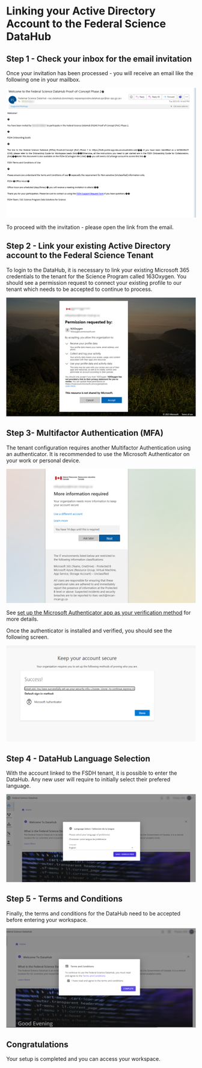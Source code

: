 # Linking your Active Directory Account to the Federal Science DataHub

## Step 1 - Check your inbox for the email invitation

Once your invitation has been processed - you will receive an email like the following one in your mailbox. 

![image](0-email-invitation.png)

To proceed with the invitation - please open the link from the email.

## Step 2 - Link your existing Active Directory account to the Federal Science Tenant

To login to the DataHub, it is necessary to link your existing Microsoft 365 credentials to the tenant for the Science Program called 163Oxygen. You should see a permission request to connect your existing profile to our tenant which needs to be accepted to continue to process.

![image](1-aad-permission.png)

## Step 3- Multifactor Authentication (MFA)

The tenant configuration requires another Multifactor Authentication using an authenticator. It is recommended to use the Microsoft Authenticator on your work or personal device.

![image](2-mfa-request.png)

See [set up the Microsoft Authenticator app as your verification method](https://support.microsoft.com/en-us/account-billing/set-up-the-microsoft-authenticator-app-as-your-verification-method-33452159-6af9-438f-8f82-63ce94cf3d29) for more details.

Once the authenticator is installed and verified, you should see the following screen.

![image](4-mfa-validation.png)

## Step 4 - DataHub Language Selection

With the account linked to the FSDH tenant, it is possible to enter the DataHub. Any new user will require to initially select their prefered language.

![image](5-language-selection.png)

## Step 5 - Terms and Conditions

Finally, the terms and conditions for the DataHub need to be accepted before entering your workspace.

![image](6-Terms-and-Conditions.png)

## Congratulations

Your setup is completed and you can access your workspace.

